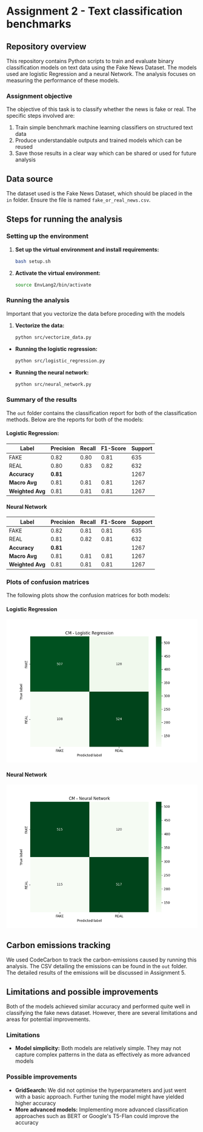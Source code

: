 # Assignment 2 - Text classification benchmarks

## Repository overview
This repository contains Python scripts to train and evaluate binary classification models on text data using the Fake News Dataset. The models used are logistic Regression and a neural Network. The analysis focuses on measuring the performance of these models.

### Assignment objective
The objective of this task is to classify whether the news is fake or real. The specific steps involved are:
1. Train simple benchmark machine learning classifiers on structured text data
2. Produce understandable outputs and trained models which can be reused
3. Save those results in a clear way which can be shared or used for future analysis

## Data source
The dataset used is the Fake News Dataset, which should be placed in the `in` folder. Ensure the file is named `fake_or_real_news.csv`.

## Steps for running the analysis

### Setting up the environment
1. **Set up the virtual environment and install requirements:**
    ```bash
    bash setup.sh
    ```
2. **Activate the virtual environment:**
    ```bash
    source EnvLang2/bin/activate
    ```

### Running the analysis
Important that you vectorize the data before proceding with the models
1. **Vectorize the data:**
    ```bash
    python src/vectorize_data.py
    ```
- **Running the logistic regression:**
    ```bash
    python src/logistic_regression.py
    ```
- **Running the neural network:**
    ```bash
    python src/neural_network.py
    ```


### Summary of the results
The `out` folder contains the classification report for both of the classification methods. Below are the reports for both of the models:

#### Logistic Regression:
| Label       | Precision | Recall | F1-Score | Support |
|-------------|-----------|--------|----------|---------|
| FAKE        | 0.82      | 0.80   | 0.81     | 635     |
| REAL        | 0.80      | 0.83   | 0.82     | 632     |
| **Accuracy**   | **0.81**   |        |          | 1267   |
| **Macro Avg**  | 0.81      | 0.81   | 0.81     | 1267   |
| **Weighted Avg** | 0.81      | 0.81   | 0.81     | 1267   |

#### Neural Network
| Label       | Precision | Recall | F1-Score | Support |
|-------------|-----------|--------|----------|---------|
| FAKE        | 0.82      | 0.81   | 0.81     | 635     |
| REAL        | 0.81      | 0.82   | 0.81     | 632     |
| **Accuracy**   | **0.81**   |        |          | 1267   |
| **Macro Avg**  | 0.81      | 0.81   | 0.81     | 1267   |
| **Weighted Avg** | 0.81      | 0.81   | 0.81     | 1267   |

### Plots of confusion matrices
The following plots show the confusion matrices for both models:

#### Logistic Regression
![Confusion Matrix for Logistic Regression](https://github.com/BayesianBoi/cds-language/blob/main/assignments/assignment%202/out/CM_LR.png)

#### Neural Network
![Confusion Matrix for Neural Network](https://github.com/BayesianBoi/cds-language/blob/main/assignments/assignment%202/out/CM_NN.png)


## Carbon emissions tracking
We used CodeCarbon to track the carbon-emissions caused by running this analysis. The CSV detailing the emissions can be found in the `out` folder. The detailed results of the emissions will be discussed in Assignment 5.

## Limitations and possible improvements
Both of the models achieved similar accuracy and performed quite well in classifying the fake news dataset. However, there are several limitations and areas for potential improvements.
### Limitations
- **Model simplicity:** Both models are relatively simple. They may not capture complex patterns in the data as effectively as more advanced models

### Possible improvements
- **GridSearch:** We did not optimise the hyperparameters and just went with a basic approach. Further tuning the model might have yielded higher accuracy
- **More advanced models:** Implementing more advanced classification approaches such as BERT or Google's T5-Flan could improve the accuracy
